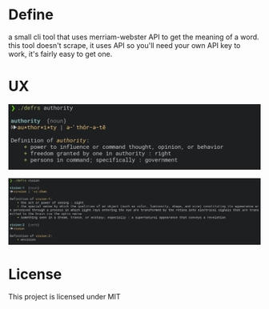 # Define

a small cli tool that uses merriam-webster API to get the meaning of a word.
this tool doesn't scrape, it uses API so you'll need your own API key to work, it's fairly easy to get one.

# UX
![Image One](one.png "Sample 1")

![Image Two](two.png "Sample 2")


# License
This project is licensed under MIT